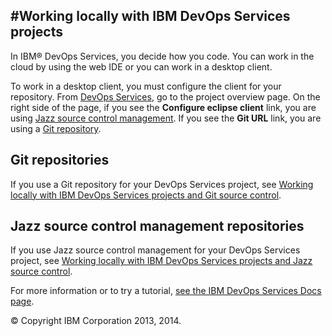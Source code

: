 #Working locally with IBM DevOps Services projects
---
In IBM&reg; DevOps Services, you decide how you code.  You can work in the cloud by using the web IDE or you can work in a desktop client.

To work in a desktop client, you must configure the client for your repository. From [DevOps Services](https://hub.jazz.net), go to the project overview page. On the right side of the page, if you see the **Configure eclipse client** link, you are using [Jazz source control management](#jazzscm). If you see the **Git URL** link, you are using a [Git repository](#git).
<a name='git'></a>
## Git repositories
If you use a Git repository for your DevOps Services project, see [Working locally with IBM DevOps Services projects and Git source control][1].

<a name='jazzscm'></a>
## Jazz source control management repositories
If you use Jazz source control management for your DevOps Services project, see [Working locally with IBM DevOps Services projects and Jazz source control][2].

For more information or to try a tutorial, [see the IBM DevOps Services Docs page][3].

[1]: ../../docs/reference/gitclient
[2]: ../../docs/reference/jazz_scm_client
[3]: https://hub.jazz.net/docs

&copy; Copyright IBM Corporation 2013, 2014.
